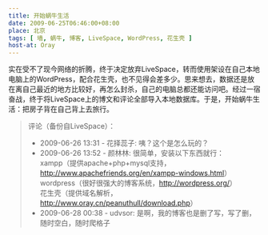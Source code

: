 ```yaml
---
title: 开始蜗牛生活
date: 2009-06-25T06:46:00+08:00
place: 北京
tags: [ 墙, 蜗牛, 博客, LiveSpace, WordPress, 花生壳 ]
host-at: Oray
---
```

实在受不了现今网络的折腾，终于决定放弃LiveSpace，转而使用架设在自己本地电脑上的WordPress，配合花生壳，也不见得会差多少。思来想去，数据还是放在离自己最近的地方比较好，再怎么封杀，自己的电脑总都还能访问吧。经过一宿奋战，终于将LiveSpace上的博文和评论全部导入本地数据库。于是，开始蜗牛生活：把房子背在自己背上去旅行。

> 评论（备份自LiveSpace）：
> 
> * 2009-06-26 13:31 - 花择蕊子: 咦？这个是怎么玩的？
> * 2009-06-26 13:52 - 颜林林: 很简单，安装以下东西就行：<br>
> xampp（提供apache+php+mysql支持，<http://www.apachefriends.org/en/xampp-windows.html>）<br>
> wordpress（很好很强大的博客系统，<http://wordpress.org/>）<br>
> 花生壳（提供域名解析，<http://www.oray.cn/peanuthull/download.php>）
> * 2009-06-28 00:38 - udvsor: 是啊，我的博客也是删了写，写了删，随时空白，随时爬格子
